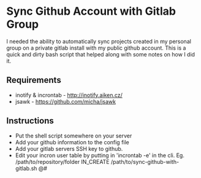 # Sync Github Account with Gitlab Group

I needed the ability to automatically sync projects created in my personal group on a private gitlab install with my public github account. This is a quick and dirty bash script that helped along with some notes on how I did it.

## Requirements

* inotify & incrontab - http://inotify.aiken.cz/
* jsawk - https://github.com/micha/jsawk

## Instructions

* Put the shell script somewhere on your server
* Add your github information to the config file
* Add your gitlab servers SSH key to github.
* Edit your incron user table by putting in 'incrontab -e' in the cli. Eg. /path/to/repository/folder IN_CREATE /path/to/sync-github-with-gitlab.sh $@$#

